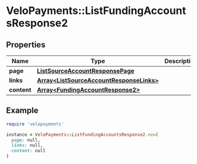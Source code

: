 # VeloPayments::ListFundingAccountsResponse2

## Properties

| Name | Type | Description | Notes |
| ---- | ---- | ----------- | ----- |
| **page** | [**ListSourceAccountResponsePage**](ListSourceAccountResponsePage.md) |  | [optional] |
| **links** | [**Array&lt;ListSourceAccountResponseLinks&gt;**](ListSourceAccountResponseLinks.md) |  | [optional] |
| **content** | [**Array&lt;FundingAccountResponse2&gt;**](FundingAccountResponse2.md) |  | [optional] |

## Example

```ruby
require 'velopayments'

instance = VeloPayments::ListFundingAccountsResponse2.new(
  page: null,
  links: null,
  content: null
)
```

